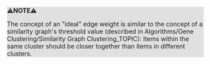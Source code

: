 <div style="margin:2em; background-color: #e0e0e0;">

<strong>⚠️NOTE️️️⚠️</strong>

The concept of an "ideal" edge weight is similar to the concept of a similarity graph's threshold value (described in Algorithms/Gene Clustering/Similarity Graph Clustering_TOPIC): Items within the same cluster should be closer together than items in different clusters.
</div>

